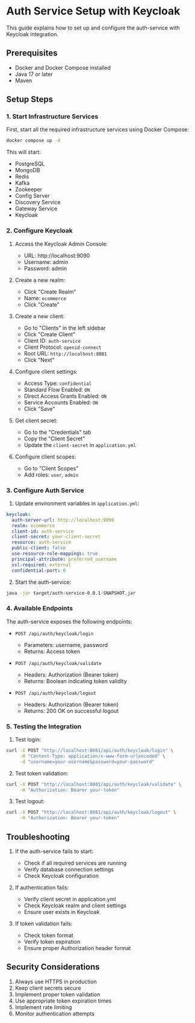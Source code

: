 # Auth Service Setup with Keycloak

This guide explains how to set up and configure the auth-service with Keycloak integration.

## Prerequisites

- Docker and Docker Compose installed
- Java 17 or later
- Maven

## Setup Steps

### 1. Start Infrastructure Services

First, start all the required infrastructure services using Docker Compose:

```bash
docker compose up -d
```

This will start:
- PostgreSQL
- MongoDB
- Redis
- Kafka
- Zookeeper
- Config Server
- Discovery Service
- Gateway Service
- Keycloak

### 2. Configure Keycloak

1. Access the Keycloak Admin Console:
   - URL: http://localhost:9090
   - Username: admin
   - Password: admin

2. Create a new realm:
   - Click "Create Realm"
   - Name: `ecommerce`
   - Click "Create"

3. Create a new client:
   - Go to "Clients" in the left sidebar
   - Click "Create Client"
   - Client ID: `auth-service`
   - Client Protocol: `openid-connect`
   - Root URL: `http://localhost:8081`
   - Click "Next"

4. Configure client settings:
   - Access Type: `confidential`
   - Standard Flow Enabled: `ON`
   - Direct Access Grants Enabled: `ON`
   - Service Accounts Enabled: `ON`
   - Click "Save"

5. Get client secret:
   - Go to the "Credentials" tab
   - Copy the "Client Secret"
   - Update the `client-secret` in `application.yml`

6. Configure client scopes:
   - Go to "Client Scopes"
   - Add roles: `user`, `admin`

### 3. Configure Auth Service

1. Update environment variables in `application.yml`:
```yaml
keycloak:
  auth-server-url: http://localhost:9090
  realm: ecommerce
  client-id: auth-service
  client-secret: your-client-secret
  resource: auth-service
  public-client: false
  use-resource-role-mappings: true
  principal-attribute: preferred_username
  ssl-required: external
  confidential-port: 0
```

2. Start the auth-service:
```bash
java -jar target/auth-service-0.0.1-SNAPSHOT.jar
```

### 4. Available Endpoints

The auth-service exposes the following endpoints:

- `POST /api/auth/keycloak/login`
  - Parameters: username, password
  - Returns: Access token

- `POST /api/auth/keycloak/validate`
  - Headers: Authorization (Bearer token)
  - Returns: Boolean indicating token validity

- `POST /api/auth/keycloak/logout`
  - Headers: Authorization (Bearer token)
  - Returns: 200 OK on successful logout

### 5. Testing the Integration

1. Test login:
```bash
curl -X POST "http://localhost:8081/api/auth/keycloak/login" \
     -H "Content-Type: application/x-www-form-urlencoded" \
     -d "username=your-username&password=your-password"
```

2. Test token validation:
```bash
curl -X POST "http://localhost:8081/api/auth/keycloak/validate" \
     -H "Authorization: Bearer your-token"
```

3. Test logout:
```bash
curl -X POST "http://localhost:8081/api/auth/keycloak/logout" \
     -H "Authorization: Bearer your-token"
```

## Troubleshooting

1. If the auth-service fails to start:
   - Check if all required services are running
   - Verify database connection settings
   - Check Keycloak configuration

2. If authentication fails:
   - Verify client secret in application.yml
   - Check Keycloak realm and client settings
   - Ensure user exists in Keycloak

3. If token validation fails:
   - Check token format
   - Verify token expiration
   - Ensure proper Authorization header format

## Security Considerations

1. Always use HTTPS in production
2. Keep client secrets secure
3. Implement proper token validation
4. Use appropriate token expiration times
5. Implement rate limiting
6. Monitor authentication attempts 